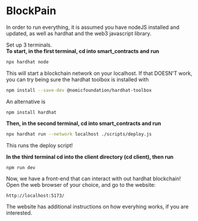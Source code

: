 # BlockPain

In order to run everything, it is assumed you have nodeJS installed and updated, as well as hardhat and the web3 javascript library.

Set up 3 terminals.  
 **To start, in the first terminal, cd into smart_contracts and run**
 ```bash
 npx hardhat node
 ```
 This will start a blockchain network on your localhost.
 If that DOESN'T work, you can try being sure the hardhat toolbox is installed with 
 ```bash
 npm install --save-dev @nomicfoundation/hardhat-toolbox
 ```
 An alternative is
 ```
 npm install hardhat
 ```
 
 **Then, in the second terminal, cd into smart_contracts and run**
 ```bash
 npx hardhat run --network localhost ./scripts/deploy.js
 ```
  This runs the deploy script!

**In the third terminal cd into the client directory (cd client), then run**
```
npm run dev
```

Now, we have a front-end that can interact with out hardhat blockchain! Open the web browser of your choice, and go to the website:

```
http://localhost:5173/
```
 
 The website has additional instructions on how everyhing works, if you are interested.
